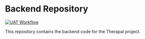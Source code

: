 # Backend Repository

[![UAT Workflow](https://github.com/THERAPAL/backend/actions/workflows/main.yaml/badge.svg?branch=dev&event=push)](https://github.com/THERAPAL/backend/actions/workflows/main.yaml)

This repository contains the backend code for the Therapal project.
